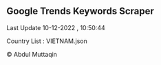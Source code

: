

## Google Trends Keywords Scraper 
 
Last Update 10-12-2022 , 10:50:44

Country List :
VIETNAM.json



© Abdul Muttaqin 
